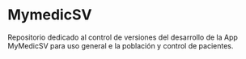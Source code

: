 # MymedicSV
Repositorio dedicado al control de versiones del desarrollo de la App MyMedicSV para uso general e la población y control de pacientes. 
